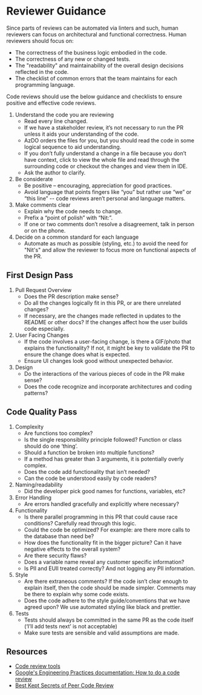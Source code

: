 # Reviewer Guidance

Since parts of reviews can be automated via linters and such, human reviewers can focus on architectural and functional correctness. Human reviewers should focus on:

- The correctness of the business logic embodied in the code.
- The correctness of any new or changed tests.
- The "readability" and maintainability of the overall design decisions reflected in the code.
- The checklist of common errors that the team maintains for each programming language.

Code reviews should use the below guidance and checklists to ensure positive and effective code reviews.

1. Understand the code you are reviewing
    - Read every line changed.
    - If we have a stakeholder review, it’s not necessary to run the PR unless it aids your understanding of the code.
    - AzDO orders the files for you, but you should read the code in some logical sequence to aid understanding.
    - If you don’t fully understand a change in a file because you don’t have context, click to view the whole file and read through the surrounding code or checkout the changes and view them in IDE.
    - Ask the author to clarify.
1. Be considerate
    - Be positive – encouraging, appreciation for good practices.
    - Avoid language that points fingers like “you” but rather use “we” or “this line” -- code reviews aren’t personal and language matters.
1. Make comments clear
    - Explain why the code needs to change.
    - Prefix a “point of polish” with “Nit:”.
    - If one or two comments don’t resolve a disagreement, talk in person or on the phone.
1. Decide on a common standard for each language
    - Automate as much as possible (styling, etc.) to avoid the need for "Nit's" and allow the reviewer to focus more on functional aspects of the PR.

## First Design Pass

1. Pull Request Overview
    - Does the PR description make sense?
    - Do all the changes logically fit in this PR, or are there unrelated changes?
    - If necessary, are the changes made reflected in updates to the README or other docs? If the changes affect how the user builds code especially.
1. User Facing Changes
    - If the code involves a user-facing change, is there a GIF/photo that explains the functionality? If not, it might be key to validate the PR to ensure the change does what is expected.
    - Ensure UI changes look good without unexpected behavior.
1. Design
    - Do the interactions of the various pieces of code in the PR make sense?
    - Does the code recognize and incorporate architectures and coding patterns?

## Code Quality Pass

1. Complexity
    - Are functions too complex?
    - Is the single responsibility principle followed? Function or class should do one ‘thing’.
    - Should a function be broken into multiple functions?
    - If a method has greater than 3 arguments, it is potentially overly complex.
    - Does the code add functionality that isn’t needed?
    - Can the code be understood easily by code readers?
1. Naming/readability
    - Did the developer pick good names for functions, variables, etc?
1. Error Handling
    - Are errors handled gracefully and explicitly where necessary?
1. Functionality
    - Is there parallel programming in this PR that could cause race conditions? Carefully read through this logic.
    - Could the code be optimized? For example: are there more calls to the database than need be?
    - How does the functionality fit in the bigger picture? Can it have negative effects to the overall system?
    - Are there security flaws?
    - Does a variable name reveal any customer specific information?
    - Is PII and EUII treated correctly? And not logging any PII information.
1. Style
    - Are there extraneous comments? If the code isn’t clear enough to explain itself, then the code should be made simpler. Comments may be there to explain why some code exists.
    - Does the code adhere to the style guide/conventions that we have agreed upon? We use automated styling like black and prettier.
1. Tests
    - Tests should always be committed in the same PR as the code itself (‘I’ll add tests next’ is not acceptable)
    - Make sure tests are sensible and valid assumptions are made.

## Resources

- [Code review tools](../tools.md)
- [Google's Engineering Practices documentation: How to do a code review](https://google.github.io/eng-practices/review/reviewer/)
- [Best Kept Secrets of Peer Code Review](https://static1.smartbear.co/smartbear/media/pdfs/best-kept-secrets-of-peer-code-review_redirected.pdf)
